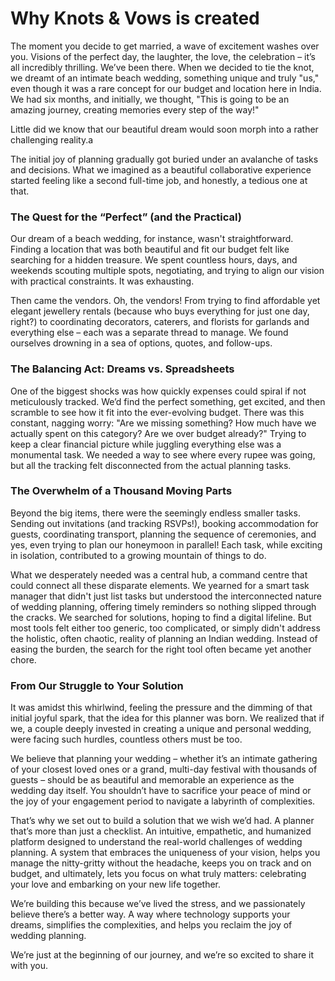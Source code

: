 # Why Knots & Vows is created

The moment you decide to get married, a wave of excitement washes over you. Visions of the perfect day, the laughter, the love, the celebration – it’s all incredibly thrilling. We’ve been there. When we decided to tie the knot, we dreamt of an intimate beach wedding, something unique and truly "us," even though it was a rare concept for our budget and location here in India. We had six months, and initially, we thought, "This is going to be an amazing journey, creating memories every step of the way!"

Little did we know that our beautiful dream would soon morph into a rather challenging reality.a

The initial joy of planning gradually got buried under an avalanche of tasks and decisions. What we imagined as a beautiful collaborative experience started feeling like a second full-time job, and honestly, a tedious one at that.

### The Quest for the “Perfect” (and the Practical)

Our dream of a beach wedding, for instance, wasn't straightforward. Finding a location that was both beautiful and fit our budget felt like searching for a hidden treasure. We spent countless hours, days, and weekends scouting multiple spots, negotiating, and trying to align our vision with practical constraints. It was exhausting.

Then came the vendors. Oh, the vendors! From trying to find affordable yet elegant jewellery rentals (because who buys everything for just one day, right?) to coordinating decorators, caterers, and florists for garlands and everything else – each was a separate thread to manage. We found ourselves drowning in a sea of options, quotes, and follow-ups.

### The Balancing Act: Dreams vs. Spreadsheets

One of the biggest shocks was how quickly expenses could spiral if not meticulously tracked. We’d find the perfect something, get excited, and then scramble to see how it fit into the ever-evolving budget. There was this constant, nagging worry: "Are we missing something? How much have we actually spent on this category? Are we over budget already?" Trying to keep a clear financial picture while juggling everything else was a monumental task. We needed a way to see where every rupee was going, but all the tracking felt disconnected from the actual planning tasks.

### The Overwhelm of a Thousand Moving Parts

Beyond the big items, there were the seemingly endless smaller tasks. Sending out invitations (and tracking RSVPs!), booking accommodation for guests, coordinating transport, planning the sequence of ceremonies, and yes, even trying to plan our honeymoon in parallel! Each task, while exciting in isolation, contributed to a growing mountain of things to do.

What we desperately needed was a central hub, a command centre that could connect all these disparate elements. We yearned for a smart task manager that didn't just list tasks but understood the interconnected nature of wedding planning, offering timely reminders so nothing slipped through the cracks. We searched for solutions, hoping to find a digital lifeline. But most tools felt either too generic, too complicated, or simply didn't address the holistic, often chaotic, reality of planning an Indian wedding. Instead of easing the burden, the search for the right tool often became yet another chore.

### From Our Struggle to Your Solution

It was amidst this whirlwind, feeling the pressure and the dimming of that initial joyful spark, that the idea for this planner was born. We realized that if we, a couple deeply invested in creating a unique and personal wedding, were facing such hurdles, countless others must be too.

We believe that planning your wedding – whether it’s an intimate gathering of your closest loved ones or a grand, multi-day festival with thousands of guests – should be as beautiful and memorable an experience as the wedding day itself. You shouldn’t have to sacrifice your peace of mind or the joy of your engagement period to navigate a labyrinth of complexities.

That’s why we set out to build a solution that we wish we’d had. A planner that’s more than just a checklist. An intuitive, empathetic, and humanized platform designed to understand the real-world challenges of wedding planning. A system that embraces the uniqueness of your vision, helps you manage the nitty-gritty without the headache, keeps you on track and on budget, and ultimately, lets you focus on what truly matters: celebrating your love and embarking on your new life together.

We’re building this because we’ve lived the stress, and we passionately believe there’s a better way. A way where technology supports your dreams, simplifies the complexities, and helps you reclaim the joy of wedding planning.

We’re just at the beginning of our journey, and we’re so excited to share it with you.